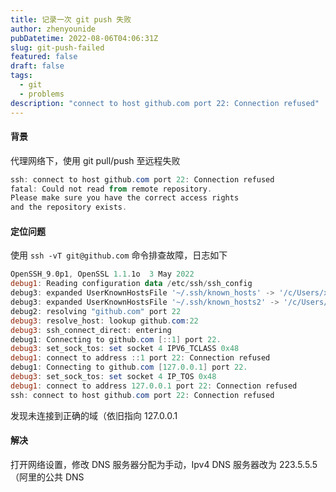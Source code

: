 ```yaml
---
title: 记录一次 git push 失败
author: zhenyounide
pubDatetime: 2022-08-06T04:06:31Z
slug: git-push-failed
featured: false
draft: false
tags:
  - git
  - problems
description: "connect to host github.com port 22: Connection refused"
---
```


#### 背景

代理网络下，使用 git pull/push 至远程失败

```powershell
ssh: connect to host github.com port 22: Connection refused
fatal: Could not read from remote repository.
Please make sure you have the correct access rights
and the repository exists.
```

#### 定位问题

使用 `ssh -vT git@github.com` 命令排查故障，日志如下

```powershell
OpenSSH_9.0p1, OpenSSL 1.1.1o  3 May 2022
debug1: Reading configuration data /etc/ssh/ssh_config
debug3: expanded UserKnownHostsFile '~/.ssh/known_hosts' -> '/c/Users/xxn/.ssh/known_hosts'
debug3: expanded UserKnownHostsFile '~/.ssh/known_hosts2' -> '/c/Users/xxn/.ssh/known_hosts2'
debug2: resolving "github.com" port 22
debug3: resolve_host: lookup github.com:22
debug3: ssh_connect_direct: entering
debug1: Connecting to github.com [::1] port 22.
debug3: set_sock_tos: set socket 4 IPV6_TCLASS 0x48
debug1: connect to address ::1 port 22: Connection refused
debug1: Connecting to github.com [127.0.0.1] port 22.
debug3: set_sock_tos: set socket 4 IP_TOS 0x48
debug1: connect to address 127.0.0.1 port 22: Connection refused
ssh: connect to host github.com port 22: Connection refused
```

发现未连接到正确的域（依旧指向 127.0.0.1

#### 解决

打开网络设置，修改 DNS 服务器分配为手动，Ipv4 DNS 服务器改为 223.5.5.5（阿里的公共 DNS
